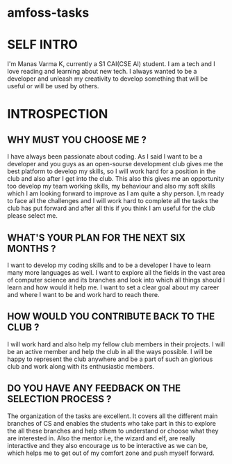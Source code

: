 # amfoss-tasks

# SELF INTRO

I'm Manas Varma K, currently a S1 CAI(CSE AI) student. I am a tech and I love reading and learning about new tech. I always wanted to be a developer and unleash my creativity to develop something that will be useful or will be used by others.

# INTROSPECTION

## WHY MUST YOU CHOOSE ME ?

I have always been passionate about coding. As I said I want to be a developer and you guys as an open-sourse development club gives me the best platform to develop my skills, so I will work hard for a position in the club and also after I get into the club. This also this gives me an opportunity too develop my team working skills, my behaviour and also my soft skills which I am looking forward to improve as I am quite a shy person. I,m ready to face all the challenges and I will work hard to complete all the tasks the club has put forward and after all this if you think I am useful for the club please select me.

## WHAT'S YOUR PLAN FOR THE NEXT SIX MONTHS ?

I want to develop my coding skills and to be a developer I have to learn many more languages as well. I want to explore all the fields in the vast area of computer science and its branches and look into which all things should I learn and how would it help me. I want to set a clear goal about my career and where I want to be and work hard to reach there.

## HOW WOULD YOU CONTRIBUTE BACK TO THE CLUB ?

I will work hard and also help my fellow club members in their projects. I will be an active member and help the club in all the ways possible. I will be happy to represent the club anywhere and be a part of such an glorious club and work along with its enthusiastic members.

## DO YOU HAVE ANY FEEDBACK ON THE SELECTION PROCESS ?

The organization of the tasks are excellent. It covers all the different main branches of CS and enables the students who take part in this to explore the all these branches and help sthem to understand or choose what they are interested in. Also the mentor i.e, the wizard and elf, are really interactive and they also encourage us to be interactive as we can be, which helps me to get out of my comfort zone and push myself forward.
